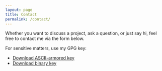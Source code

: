 ```yaml
---
layout: page
title: Contact
permalink: /contact/
---
```


Whether you want to discuss a project, ask a question, or just say hi, feel free to contact me via the form below.

For sensitive matters, use my GPG key:
- [Download ASCII-armored key](/assets/marin-didier-public.asc)
- [Download binary key](/assets/marin-didier-public.gpg)

<div id="formkeep-embed" data-formkeep-url="https://formkeep.com/p/3c73cadaaeef1bfc4ac746642708b2d5?embedded=1"></div>

<script type="text/javascript" src="https://pym.nprapps.org/pym.v1.min.js"></script>
<script type="text/javascript" src="https://cdn.formkeep.com/formkeep-embed.js"></script>

<!-- Get notified when the form is submitted, add your own code below: -->
<script>
const formkeepEmbed = document.querySelector('#formkeep-embed')

formkeepEmbed.addEventListener('formkeep-embed:submitting', _event => {
  console.log('Submitting form...')
})

formkeepEmbed.addEventListener('formkeep-embed:submitted', _event => {
  console.log('Submitted form...')
})
</script>
